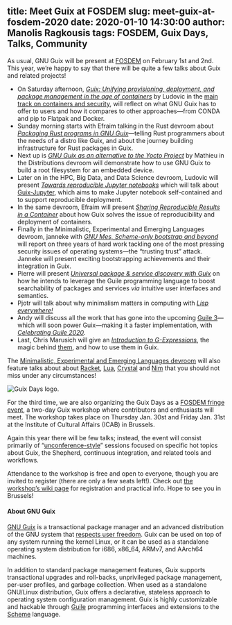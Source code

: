 title: Meet Guix at FOSDEM
slug: meet-guix-at-fosdem-2020
date: 2020-01-10 14:30:00
author: Manolis Ragkousis
tags: FOSDEM, Guix Days, Talks, Community
---

As usual, GNU Guix will be present at [FOSDEM](https://fosdem.org/2020/)
on February 1st and 2nd.  This year, we’re happy to say that there will
be quite a few talks about Guix and related projects!

 - On Saturday afternoon, [*Guix: Unifying provisioning, deployment, and
   package management in the age of
   containers*](https://fosdem.org/2020/schedule/event/guix/) by Ludovic
   in the [main track on containers and
   security](https://fosdem.org/2020/schedule/track/containers_and_security/),
   will reflect on what GNU Guix
   has to offer to users and how it compares to other approaches—from
   CONDA and pip to Flatpak and Docker.
 - Sunday morning starts with Efraim talking in the Rust devroom about
   [*Packaging Rust programs in
   GNU Guix*](https://fosdem.org/2020/schedule/event/rust_packaging_gnu_guix/)—telling
   Rust programmers about the needs of a distro like Guix, and about the
   journey building infrastructure for Rust packages in Guix.
 - Next up is [*GNU Guix as an alternative to the
   Yocto Project*](https://fosdem.org/2020/schedule/event/ggaaattyp/) by
   Mathieu in the Distributions devroom will demonstrate how to use
   GNU Guix to build a root filesystem for an embedded device.
 - Later on in the HPC, Big Data, and Data Science devroom, Ludovic will
   present [*Towards reproducible Jupyter
   notebooks*](https://fosdem.org/2020/schedule/event/reprod_jupyter_guix/)
   which will talk about
   [Guix-Jupyter](https://hpc.guix.info/blog/2019/10/towards-reproducible-jupyter-notebooks/),
   which aims to make Jupyter
   notebook self-contained and to support reproducible deployment.
 - In the same devroom, Efraim will present [*Sharing Reproducible Results
   in a
   Container*](https://fosdem.org/2020/schedule/event/reprod_container/)
   about how Guix solves the issue of reproducibility and deployment of
   containers.
 - Finally in the Minimalistic, Experimental and Emerging Languages
   devroom, janneke with [*GNU Mes, Scheme-only bootstrap and
   beyond*](https://fosdem.org/2020/schedule/event/gnumes/) will report
   on three years of hard work tackling one of the most pressing
   security issues of operating systems—the “trusting trust” attack.
   Janneke will present exciting bootstrapping achievements and their
   integration in Guix.
 - Pierre will present [*Universal package & service discovery with
   Guix*](https://fosdem.org/2020/schedule/event/gnuguixpackagemanager/)
   on how he intends to leverage the Guile programming language to boost
   searchability of packages and services _via_ intuitive user interfaces
   and semantics.
 - Pjotr will talk about why minimalism matters in computing with [*Lisp
   everywhere!*](https://fosdem.org/2020/schedule/event/lispeverywhere/)
 - Andy will discuss all the work that has gone into the upcoming
   [Guile 3](https://www.gnu.org/software/guile/news)—which will soon
   power Guix—making it a faster implementation, with [*Celebrating
   Guile 2020*](https://fosdem.org/2020/schedule/event/guile2020/).
 - Last, Chris Marusich will give an [*Introduction to
   G-Expressions*](https://fosdem.org/2020/schedule/event/gexpressionsguile),
   the magic behind
   [them](https://guix.gnu.org/manual/devel/en/html_node/G_002dExpressions.html),
   and how to use them in Guix.

The [Minimalistic, Experimental and Emerging Languages
devroom](https://fosdem.org/2020/schedule/track/minimalistic_experimental_and_emerging_languages/)
will also feature talks about about [Racket](https://racket-lang.org),
[Lua](https://www.lua.org/), [Crystal](https://crystal-lang.org/) and
[Nim](https://nim-lang.org/) that you should not miss under any
circumstances!

![Guix Days logo.](https://guix.gnu.org/static/blog/img/Guix-Days-2020.png)

For the third time, we are also organizing the Guix Days as a [FOSDEM
fringe event](https://fosdem.org/2020/fringe/), a two-day Guix workshop
where contributors and enthusiasts will meet.  The workshop takes place
on Thursday Jan. 30st and Friday Jan. 31st at the Institute of Cultural
Affairs (ICAB) in Brussels.

Again this year there will be few talks; instead, the event will
consist primarily of
“[unconference-style](https://en.wikipedia.org/wiki/Unconference)”
sessions focused on specific hot topics about Guix, the Shepherd,
continuous integration, and related tools and workflows.

Attendance to the workshop is free and open to everyone, though you are
invited to register (there are only a few seats left!).  Check out [the
workshop’s wiki
page](https://libreplanet.org/wiki/Group:Guix/FOSDEM2020) for
registration and practical info.  Hope to see you in Brussels!

#### About GNU Guix

[GNU Guix](https://guix.gnu.org) is a transactional package
manager and an advanced distribution of the GNU system that [respects
user
freedom](https://www.gnu.org/distros/free-system-distribution-guidelines.html).
Guix can be used on top of any system running the kernel Linux, or it
can be used as a standalone operating system distribution for i686,
x86_64, ARMv7, and AArch64 machines.

In addition to standard package management features, Guix supports
transactional upgrades and roll-backs, unprivileged package management,
per-user profiles, and garbage collection.  When used as a standalone
GNU/Linux distribution, Guix offers a declarative, stateless approach to
operating system configuration management.  Guix is highly customizable
and hackable through [Guile](https://www.gnu.org/software/guile)
programming interfaces and extensions to the
[Scheme](http://schemers.org) language.
